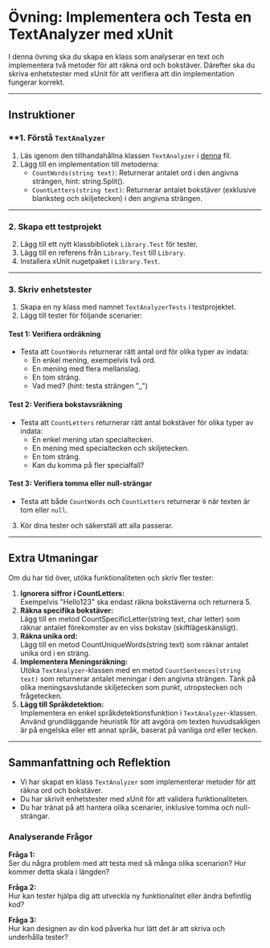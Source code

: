 # **Övning: Implementera och Testa en TextAnalyzer med xUnit**

I denna övning ska du skapa en klass som analyserar en text och implementera två metoder för att räkna ord och bokstäver. Därefter ska du skriva enhetstester med xUnit för att verifiera att din implementation fungerar korrekt.

---

## **Instruktioner**

### **1. Förstå `TextAnalyzer`

1. Läs igenom den tillhandahållna klassen `TextAnalyzer` i [denna](../TextAnalyzer.md) fil.
2. Lägg till en implementation till metoderna:
   - `CountWords(string text)`: Returnerar antalet ord i den angivna strängen, hint: string.Split().
   - `CountLetters(string text)`: Returnerar antalet bokstäver (exklusive blanksteg och skiljetecken) i den angivna strängen.

---

### **2. Skapa ett testprojekt**
2. Lägg till ett nytt klassbibliotek `Library.Test` för tester.
3. Lägg till en referens från `Library.Test` till `Library`.
4. Installera xUnit nugetpaket i `Library.Test`.

---

### **3. Skriv enhetstester**

1. Skapa en ny klass med namnet `TextAnalyzerTests` i testprojektet.
2. Lägg till tester för följande scenarier:

#### **Test 1: Verifiera ordräkning**
- Testa att `CountWords` returnerar rätt antal ord för olika typer av indata:
  - En enkel mening, exempelvis två ord.
  - En mening med flera mellanslag.
  - En tom sträng.
  - Vad med? (hint: testa strängen ",,")

#### **Test 2: Verifiera bokstavsräkning**
- Testa att `CountLetters` returnerar rätt antal bokstäver för olika typer av indata:
  - En enkel mening utan specialtecken.
  - En mening med specialtecken och skiljetecken.
  - En tom sträng.
  - Kan du komma på fler specialfall?

#### **Test 3: Verifiera tomma eller null-strängar**
- Testa att både `CountWords` och `CountLetters` returnerar `0` när texten är tom eller `null`.

3. Kör dina tester och säkerställ att alla passerar.

---

## **Extra Utmaningar**
Om du har tid över, utöka funktionaliteten och skriv fler tester:
1. **Ignorera siffror i CountLetters:**  
  Exempelvis "Hello123" ska endast räkna bokstäverna och returnera 5.
2. **Räkna specifika bokstäver:**  
  Lägg till en metod CountSpecificLetter(string text, char letter) som räknar antalet förekomster av en viss bokstav (skiftlägeskänsligt).
3. **Räkna unika ord:**  
  Lägg till en metod CountUniqueWords(string text) som räknar antalet unika ord i en sträng.
4. **Implementera Meningsräkning:**  
  Utöka `TextAnalyzer`-klassen med en metod `CountSentences(string text)` som returnerar antalet meningar i den angivna strängen. Tänk på olika meningsavslutande skiljetecken som punkt, utropstecken och frågetecken.
5. **Lägg till Språkdetektion:**  
  Implementera en enkel språkdetektionsfunktion i `TextAnalyzer`-klassen. Använd grundläggande heuristik för att avgöra om texten huvudsakligen är på engelska eller ett annat språk, baserat på vanliga ord eller tecken.

---

## **Sammanfattning och Reflektion**

- Vi har skapat en klass `TextAnalyzer` som implementerar metoder för att räkna ord och bokstäver.
- Du har skrivit enhetstester med xUnit för att validera funktionaliteten.
- Du har tränat på att hantera olika scenarier, inklusive tomma och null-strängar.

### Analyserande Frågor

**Fråga 1:**  
Ser du några problem med att testa med så många olika scenarion? Hur kommer detta skala i längden?

**Fråga 2:**  
Hur kan tester hjälpa dig att utveckla ny funktionalitet eller ändra befintlig kod?

**Fråga 3:**  
Hur kan designen av din kod påverka hur lätt det är att skriva och underhålla tester?

